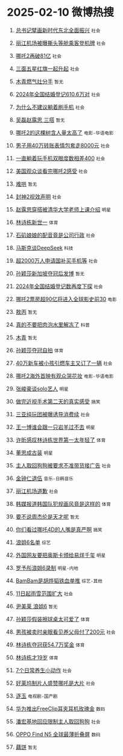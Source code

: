 # 2025-02-10 微博热搜 
1. [总书记擘画新时代东北全面振兴](https://m.weibo.cn/search?containerid=100103type%3D1%26t%3D10%26q%3D%23%E6%80%BB%E4%B9%A6%E8%AE%B0%E6%93%98%E7%94%BB%E6%96%B0%E6%97%B6%E4%BB%A3%E4%B8%9C%E5%8C%97%E5%85%A8%E9%9D%A2%E6%8C%AF%E5%85%B4%23&stream_entry_id=51&isnewpage=1&extparam=seat%3D1%26stream_entry_id%3D51%26c_type%3D51%26q%3D%2523%25E6%2580%25BB%25E4%25B9%25A6%25E8%25AE%25B0%25E6%2593%2598%25E7%2594%25BB%25E6%2596%25B0%25E6%2597%25B6%25E4%25BB%25A3%25E4%25B8%259C%25E5%258C%2597%25E5%2585%25A8%25E9%259D%25A2%25E6%258C%25AF%25E5%2585%25B4%2523%26dgr%3D0%26cate%3D10103%26pos%3D0%26filter_type%3Drealtimehot%26display_time%3D1739117763%26pre_seqid%3D17391177637710113602051) `社会` 

2. [丽江机场被曝撕头等舱乘客登机牌](https://m.weibo.cn/search?containerid=100103type%3D1%26t%3D10%26q%3D%23%E4%B8%BD%E6%B1%9F%E6%9C%BA%E5%9C%BA%E8%A2%AB%E6%9B%9D%E6%92%95%E5%A4%B4%E7%AD%89%E8%88%B1%E4%B9%98%E5%AE%A2%E7%99%BB%E6%9C%BA%E7%89%8C%23&stream_entry_id=31&isnewpage=1&extparam=seat%3D1%26c_type%3D31%26cate%3D5001%26lcate%3D5001%26stream_entry_id%3D31%26band_rank%3D1%26q%3D%2523%25E4%25B8%25BD%25E6%25B1%259F%25E6%259C%25BA%25E5%259C%25BA%25E8%25A2%25AB%25E6%259B%259D%25E6%2592%2595%25E5%25A4%25B4%25E7%25AD%2589%25E8%2588%25B1%25E4%25B9%2598%25E5%25AE%25A2%25E7%2599%25BB%25E6%259C%25BA%25E7%2589%258C%2523%26dgr%3D0%26flag%3D1%26pos%3D0%26realpos%3D1%26filter_type%3Drealtimehot%26display_time%3D1739117763%26pre_seqid%3D17391177637710113602051) `社会` 

3. [哪吒2再破81亿](https://m.weibo.cn/search?containerid=100103type%3D1%26t%3D10%26q%3D%23%E5%93%AA%E5%90%922%E5%86%8D%E7%A0%B481%E4%BA%BF%23&stream_entry_id=31&isnewpage=1&extparam=seat%3D1%26c_type%3D31%26cate%3D5001%26lcate%3D5001%26stream_entry_id%3D31%26band_rank%3D2%26q%3D%2523%25E5%2593%25AA%25E5%2590%25922%25E5%2586%258D%25E7%25A0%25B481%25E4%25BA%25BF%2523%26dgr%3D0%26flag%3D2%26pos%3D1%26realpos%3D2%26filter_type%3Drealtimehot%26display_time%3D1739117763%26pre_seqid%3D17391177637710113602051) `社会` 

4. [三面五星红旗一起升起](https://m.weibo.cn/search?containerid=100103type%3D1%26t%3D10%26q%3D%23%E4%B8%89%E9%9D%A2%E4%BA%94%E6%98%9F%E7%BA%A2%E6%97%97%E4%B8%80%E8%B5%B7%E5%8D%87%E8%B5%B7%23&stream_entry_id=31&isnewpage=1&extparam=seat%3D1%26c_type%3D31%26cate%3D5001%26lcate%3D5001%26stream_entry_id%3D31%26band_rank%3D3%26q%3D%2523%25E4%25B8%2589%25E9%259D%25A2%25E4%25BA%2594%25E6%2598%259F%25E7%25BA%25A2%25E6%2597%2597%25E4%25B8%2580%25E8%25B5%25B7%25E5%258D%2587%25E8%25B5%25B7%2523%26dgr%3D0%26flag%3D0%26pos%3D2%26realpos%3D3%26filter_type%3Drealtimehot%26display_time%3D1739117763%26pre_seqid%3D17391177637710113602051) `社会` 

5. [木青燃气灶分手](https://m.weibo.cn/search?containerid=100103type%3D1%26t%3D10%26q%3D%E6%9C%A8%E9%9D%92%E7%87%83%E6%B0%94%E7%81%B6%E5%88%86%E6%89%8B&stream_entry_id=31&isnewpage=1&extparam=seat%3D1%26c_type%3D31%26cate%3D5001%26lcate%3D5001%26stream_entry_id%3D31%26band_rank%3D4%26q%3D%25E6%259C%25A8%25E9%259D%2592%25E7%2587%2583%25E6%25B0%2594%25E7%2581%25B6%25E5%2588%2586%25E6%2589%258B%26dgr%3D0%26flag%3D1%26pos%3D3%26realpos%3D4%26filter_type%3Drealtimehot%26display_time%3D1739117763%26pre_seqid%3D17391177637710113602051) `暂无` 

6. [2024年全国结婚登记610.6万对](https://m.weibo.cn/search?containerid=100103type%3D1%26t%3D10%26q%3D%232024%E5%B9%B4%E5%85%A8%E5%9B%BD%E7%BB%93%E5%A9%9A%E7%99%BB%E8%AE%B0610.6%E4%B8%87%E5%AF%B9%23&stream_entry_id=31&isnewpage=1&extparam=seat%3D1%26c_type%3D31%26cate%3D5001%26lcate%3D5001%26stream_entry_id%3D31%26band_rank%3D5%26q%3D%25232024%25E5%25B9%25B4%25E5%2585%25A8%25E5%259B%25BD%25E7%25BB%2593%25E5%25A9%259A%25E7%2599%25BB%25E8%25AE%25B0610.6%25E4%25B8%2587%25E5%25AF%25B9%2523%26dgr%3D0%26flag%3D0%26pos%3D4%26realpos%3D5%26filter_type%3Drealtimehot%26display_time%3D1739117763%26pre_seqid%3D17391177637710113602051) `社会` 

7. [为什么不建议躺着刷手机](https://m.weibo.cn/search?containerid=100103type%3D1%26t%3D10%26q%3D%23%E4%B8%BA%E4%BB%80%E4%B9%88%E4%B8%8D%E5%BB%BA%E8%AE%AE%E8%BA%BA%E7%9D%80%E5%88%B7%E6%89%8B%E6%9C%BA%23&stream_entry_id=31&isnewpage=1&extparam=seat%3D1%26c_type%3D31%26cate%3D5001%26lcate%3D5001%26stream_entry_id%3D31%26band_rank%3D6%26q%3D%2523%25E4%25B8%25BA%25E4%25BB%2580%25E4%25B9%2588%25E4%25B8%258D%25E5%25BB%25BA%25E8%25AE%25AE%25E8%25BA%25BA%25E7%259D%2580%25E5%2588%25B7%25E6%2589%258B%25E6%259C%25BA%2523%26dgr%3D0%26flag%3D0%26pos%3D5%26realpos%3D6%26filter_type%3Drealtimehot%26display_time%3D1739117763%26pre_seqid%3D17391177637710113602051) `社会` 

8. [吴磊赵露思 三搭](https://m.weibo.cn/search?containerid=100103type%3D1%26t%3D10%26q%3D%E5%90%B4%E7%A3%8A%E8%B5%B5%E9%9C%B2%E6%80%9D+%E4%B8%89%E6%90%AD&stream_entry_id=31&isnewpage=1&extparam=seat%3D1%26c_type%3D31%26cate%3D5001%26lcate%3D5001%26stream_entry_id%3D31%26band_rank%3D7%26q%3D%25E5%2590%25B4%25E7%25A3%258A%25E8%25B5%25B5%25E9%259C%25B2%25E6%2580%259D%2520%25E4%25B8%2589%25E6%2590%25AD%26dgr%3D0%26flag%3D2%26pos%3D6%26realpos%3D7%26filter_type%3Drealtimehot%26display_time%3D1739117763%26pre_seqid%3D17391177637710113602051) `暂无` 

9. [哪吒2的这棵树含人量太高了](https://m.weibo.cn/search?containerid=100103type%3D1%26t%3D10%26q%3D%23%E5%93%AA%E5%90%922%E7%9A%84%E8%BF%99%E6%A3%B5%E6%A0%91%E5%90%AB%E4%BA%BA%E9%87%8F%E5%A4%AA%E9%AB%98%E4%BA%86%23&stream_entry_id=31&isnewpage=1&extparam=seat%3D1%26c_type%3D31%26cate%3D5001%26lcate%3D5001%26stream_entry_id%3D31%26band_rank%3D8%26q%3D%2523%25E5%2593%25AA%25E5%2590%25922%25E7%259A%2584%25E8%25BF%2599%25E6%25A3%25B5%25E6%25A0%2591%25E5%2590%25AB%25E4%25BA%25BA%25E9%2587%258F%25E5%25A4%25AA%25E9%25AB%2598%25E4%25BA%2586%2523%26dgr%3D0%26flag%3D1%26pos%3D7%26realpos%3D8%26filter_type%3Drealtimehot%26display_time%3D1739117763%26pre_seqid%3D17391177637710113602051) `电影-华语电影` 

10. [男子用40万转账表情包套走8000元](https://m.weibo.cn/search?containerid=100103type%3D1%26t%3D10%26q%3D%23%E7%94%B7%E5%AD%90%E7%94%A840%E4%B8%87%E8%BD%AC%E8%B4%A6%E8%A1%A8%E6%83%85%E5%8C%85%E5%A5%97%E8%B5%B08000%E5%85%83%23&stream_entry_id=31&isnewpage=1&extparam=seat%3D1%26c_type%3D31%26cate%3D5001%26lcate%3D5001%26stream_entry_id%3D31%26band_rank%3D9%26q%3D%2523%25E7%2594%25B7%25E5%25AD%2590%25E7%2594%25A840%25E4%25B8%2587%25E8%25BD%25AC%25E8%25B4%25A6%25E8%25A1%25A8%25E6%2583%2585%25E5%258C%2585%25E5%25A5%2597%25E8%25B5%25B08000%25E5%2585%2583%2523%26dgr%3D0%26flag%3D0%26pos%3D8%26realpos%3D9%26filter_type%3Drealtimehot%26display_time%3D1739117763%26pre_seqid%3D17391177637710113602051) `社会` 

11. [一直躺着玩手机双眼度数相差400](https://m.weibo.cn/search?containerid=100103type%3D1%26t%3D10%26q%3D%23%E4%B8%80%E7%9B%B4%E8%BA%BA%E7%9D%80%E7%8E%A9%E6%89%8B%E6%9C%BA%E5%8F%8C%E7%9C%BC%E5%BA%A6%E6%95%B0%E7%9B%B8%E5%B7%AE400%23&stream_entry_id=31&isnewpage=1&extparam=seat%3D1%26c_type%3D31%26cate%3D5001%26lcate%3D5001%26stream_entry_id%3D31%26band_rank%3D10%26q%3D%2523%25E4%25B8%2580%25E7%259B%25B4%25E8%25BA%25BA%25E7%259D%2580%25E7%258E%25A9%25E6%2589%258B%25E6%259C%25BA%25E5%258F%258C%25E7%259C%25BC%25E5%25BA%25A6%25E6%2595%25B0%25E7%259B%25B8%25E5%25B7%25AE400%2523%26dgr%3D0%26flag%3D0%26pos%3D9%26realpos%3D10%26filter_type%3Drealtimehot%26display_time%3D1739117763%26pre_seqid%3D17391177637710113602051) `社会` 

12. [美国观众谈看完哪吒2感受](https://m.weibo.cn/search?containerid=100103type%3D1%26t%3D10%26q%3D%23%E7%BE%8E%E5%9B%BD%E8%A7%82%E4%BC%97%E8%B0%88%E7%9C%8B%E5%AE%8C%E5%93%AA%E5%90%922%E6%84%9F%E5%8F%97%23&stream_entry_id=31&isnewpage=1&extparam=seat%3D1%26c_type%3D31%26cate%3D5001%26lcate%3D5001%26stream_entry_id%3D31%26band_rank%3D11%26q%3D%2523%25E7%25BE%258E%25E5%259B%25BD%25E8%25A7%2582%25E4%25BC%2597%25E8%25B0%2588%25E7%259C%258B%25E5%25AE%258C%25E5%2593%25AA%25E5%2590%25922%25E6%2584%259F%25E5%258F%2597%2523%26dgr%3D0%26flag%3D1%26pos%3D10%26realpos%3D11%26filter_type%3Drealtimehot%26display_time%3D1739117763%26pre_seqid%3D17391177637710113602051) `社会` 

13. [难哄](https://m.weibo.cn/search?containerid=100103type%3D1%26t%3D10%26q%3D%E9%9A%BE%E5%93%84&stream_entry_id=31&isnewpage=1&extparam=seat%3D1%26c_type%3D31%26cate%3D5001%26lcate%3D5001%26stream_entry_id%3D31%26band_rank%3D12%26q%3D%25E9%259A%25BE%25E5%2593%2584%26dgr%3D0%26flag%3D1%26pos%3D11%26realpos%3D12%26filter_type%3Drealtimehot%26display_time%3D1739117763%26pre_seqid%3D17391177637710113602051) `暂无` 

14. [封神2视效声明](https://m.weibo.cn/search?containerid=100103type%3D1%26t%3D10%26q%3D%23%E5%B0%81%E7%A5%9E2%E8%A7%86%E6%95%88%E5%A3%B0%E6%98%8E%23&stream_entry_id=31&isnewpage=1&extparam=seat%3D1%26c_type%3D31%26cate%3D5001%26lcate%3D5001%26stream_entry_id%3D31%26band_rank%3D13%26q%3D%2523%25E5%25B0%2581%25E7%25A5%259E2%25E8%25A7%2586%25E6%2595%2588%25E5%25A3%25B0%25E6%2598%258E%2523%26dgr%3D0%26flag%3D0%26pos%3D12%26realpos%3D13%26filter_type%3Drealtimehot%26display_time%3D1739117763%26pre_seqid%3D17391177637710113602051) `社会` 

15. [赵露思穿搭被清华大学老师上课介绍](https://m.weibo.cn/search?containerid=100103type%3D1%26t%3D10%26q%3D%23%E8%B5%B5%E9%9C%B2%E6%80%9D%E7%A9%BF%E6%90%AD%E8%A2%AB%E6%B8%85%E5%8D%8E%E5%A4%A7%E5%AD%A6%E8%80%81%E5%B8%88%E4%B8%8A%E8%AF%BE%E4%BB%8B%E7%BB%8D%23&stream_entry_id=31&isnewpage=1&extparam=seat%3D1%26c_type%3D31%26cate%3D5001%26lcate%3D5001%26stream_entry_id%3D31%26band_rank%3D14%26q%3D%2523%25E8%25B5%25B5%25E9%259C%25B2%25E6%2580%259D%25E7%25A9%25BF%25E6%2590%25AD%25E8%25A2%25AB%25E6%25B8%2585%25E5%258D%258E%25E5%25A4%25A7%25E5%25AD%25A6%25E8%2580%2581%25E5%25B8%2588%25E4%25B8%258A%25E8%25AF%25BE%25E4%25BB%258B%25E7%25BB%258D%2523%26dgr%3D0%26flag%3D0%26pos%3D13%26realpos%3D14%26filter_type%3Drealtimehot%26display_time%3D1739117763%26pre_seqid%3D17391177637710113602051) `明星` 

16. [林诗栋新世一](https://m.weibo.cn/search?containerid=100103type%3D1%26t%3D10%26q%3D%23%E6%9E%97%E8%AF%97%E6%A0%8B%E6%96%B0%E4%B8%96%E4%B8%80%23&stream_entry_id=31&isnewpage=1&extparam=seat%3D1%26c_type%3D31%26cate%3D5001%26lcate%3D5001%26stream_entry_id%3D31%26band_rank%3D15%26q%3D%2523%25E6%259E%2597%25E8%25AF%2597%25E6%25A0%258B%25E6%2596%25B0%25E4%25B8%2596%25E4%25B8%2580%2523%26dgr%3D0%26flag%3D0%26pos%3D14%26realpos%3D15%26filter_type%3Drealtimehot%26display_time%3D1739117763%26pre_seqid%3D17391177637710113602051) `体育` 

17. [石矶娘娘的配音竟是公司行政](https://m.weibo.cn/search?containerid=100103type%3D1%26t%3D10%26q%3D%23%E7%9F%B3%E7%9F%B6%E5%A8%98%E5%A8%98%E7%9A%84%E9%85%8D%E9%9F%B3%E7%AB%9F%E6%98%AF%E5%85%AC%E5%8F%B8%E8%A1%8C%E6%94%BF%23&stream_entry_id=31&isnewpage=1&extparam=seat%3D1%26c_type%3D31%26cate%3D5001%26lcate%3D5001%26stream_entry_id%3D31%26band_rank%3D16%26q%3D%2523%25E7%259F%25B3%25E7%259F%25B6%25E5%25A8%2598%25E5%25A8%2598%25E7%259A%2584%25E9%2585%258D%25E9%259F%25B3%25E7%25AB%259F%25E6%2598%25AF%25E5%2585%25AC%25E5%258F%25B8%25E8%25A1%258C%25E6%2594%25BF%2523%26dgr%3D0%26flag%3D0%26pos%3D15%26realpos%3D16%26filter_type%3Drealtimehot%26display_time%3D1739117763%26pre_seqid%3D17391177637710113602051) `社会` 

18. [马斯克谈DeepSeek](https://m.weibo.cn/search?containerid=100103type%3D1%26t%3D10%26q%3D%E9%A9%AC%E6%96%AF%E5%85%8B%E8%B0%88DeepSeek&stream_entry_id=31&isnewpage=1&extparam=seat%3D1%26c_type%3D31%26cate%3D5001%26lcate%3D5001%26stream_entry_id%3D31%26band_rank%3D17%26q%3D%25E9%25A9%25AC%25E6%2596%25AF%25E5%2585%258B%25E8%25B0%2588DeepSeek%26dgr%3D0%26flag%3D0%26pos%3D16%26realpos%3D17%26filter_type%3Drealtimehot%26display_time%3D1739117763%26pre_seqid%3D17391177637710113602051) `科技` 

19. [超2000万人申请国补买手机等](https://m.weibo.cn/search?containerid=100103type%3D1%26t%3D10%26q%3D%23%E8%B6%852000%E4%B8%87%E4%BA%BA%E7%94%B3%E8%AF%B7%E5%9B%BD%E8%A1%A5%E4%B9%B0%E6%89%8B%E6%9C%BA%E7%AD%89%23&stream_entry_id=31&isnewpage=1&extparam=seat%3D1%26c_type%3D31%26cate%3D5001%26lcate%3D5001%26stream_entry_id%3D31%26band_rank%3D18%26q%3D%2523%25E8%25B6%25852000%25E4%25B8%2587%25E4%25BA%25BA%25E7%2594%25B3%25E8%25AF%25B7%25E5%259B%25BD%25E8%25A1%25A5%25E4%25B9%25B0%25E6%2589%258B%25E6%259C%25BA%25E7%25AD%2589%2523%26dgr%3D0%26flag%3D1%26pos%3D17%26realpos%3D18%26filter_type%3Drealtimehot%26display_time%3D1739117763%26pre_seqid%3D17391177637710113602051) `社会` 

20. [孙颖莎新加坡夺冠后发博](https://m.weibo.cn/search?containerid=100103type%3D1%26t%3D10%26q%3D%E5%AD%99%E9%A2%96%E8%8E%8E%E6%96%B0%E5%8A%A0%E5%9D%A1%E5%A4%BA%E5%86%A0%E5%90%8E%E5%8F%91%E5%8D%9A&stream_entry_id=31&isnewpage=1&extparam=seat%3D1%26c_type%3D31%26cate%3D5001%26lcate%3D5001%26stream_entry_id%3D31%26band_rank%3D19%26q%3D%25E5%25AD%2599%25E9%25A2%2596%25E8%258E%258E%25E6%2596%25B0%25E5%258A%25A0%25E5%259D%25A1%25E5%25A4%25BA%25E5%2586%25A0%25E5%2590%258E%25E5%258F%2591%25E5%258D%259A%26dgr%3D0%26flag%3D0%26pos%3D18%26realpos%3D19%26filter_type%3Drealtimehot%26display_time%3D1739117763%26pre_seqid%3D17391177637710113602051) `暂无` 

21. [2024年全国结婚登记数再度下探](https://m.weibo.cn/search?containerid=100103type%3D1%26t%3D10%26q%3D%232024%E5%B9%B4%E5%85%A8%E5%9B%BD%E7%BB%93%E5%A9%9A%E7%99%BB%E8%AE%B0%E6%95%B0%E5%86%8D%E5%BA%A6%E4%B8%8B%E6%8E%A2%23&stream_entry_id=31&isnewpage=1&extparam=seat%3D1%26c_type%3D31%26cate%3D5001%26lcate%3D5001%26stream_entry_id%3D31%26band_rank%3D20%26q%3D%25232024%25E5%25B9%25B4%25E5%2585%25A8%25E5%259B%25BD%25E7%25BB%2593%25E5%25A9%259A%25E7%2599%25BB%25E8%25AE%25B0%25E6%2595%25B0%25E5%2586%258D%25E5%25BA%25A6%25E4%25B8%258B%25E6%258E%25A2%2523%26dgr%3D0%26flag%3D0%26pos%3D19%26realpos%3D20%26filter_type%3Drealtimehot%26display_time%3D1739117763%26pre_seqid%3D17391177637710113602051) `社会` 

22. [哪吒2票房超90亿将进入全球影史前30](https://m.weibo.cn/search?containerid=100103type%3D1%26t%3D10%26q%3D%23%E5%93%AA%E5%90%922%E7%A5%A8%E6%88%BF%E8%B6%8590%E4%BA%BF%E5%B0%86%E8%BF%9B%E5%85%A5%E5%85%A8%E7%90%83%E5%BD%B1%E5%8F%B2%E5%89%8D30%23&stream_entry_id=31&isnewpage=1&extparam=seat%3D1%26c_type%3D31%26cate%3D5001%26lcate%3D5001%26stream_entry_id%3D31%26band_rank%3D21%26q%3D%2523%25E5%2593%25AA%25E5%2590%25922%25E7%25A5%25A8%25E6%2588%25BF%25E8%25B6%258590%25E4%25BA%25BF%25E5%25B0%2586%25E8%25BF%259B%25E5%2585%25A5%25E5%2585%25A8%25E7%2590%2583%25E5%25BD%25B1%25E5%258F%25B2%25E5%2589%258D30%2523%26dgr%3D0%26flag%3D0%26pos%3D20%26realpos%3D21%26filter_type%3Drealtimehot%26display_time%3D1739117763%26pre_seqid%3D17391177637710113602051) `电影` 

23. [敖丙](https://m.weibo.cn/search?containerid=100103type%3D1%26t%3D10%26q%3D%E6%95%96%E4%B8%99&stream_entry_id=31&isnewpage=1&extparam=seat%3D1%26c_type%3D31%26cate%3D5001%26lcate%3D5001%26stream_entry_id%3D31%26band_rank%3D22%26q%3D%25E6%2595%2596%25E4%25B8%2599%26dgr%3D0%26flag%3D0%26pos%3D21%26realpos%3D22%26filter_type%3Drealtimehot%26display_time%3D1739117763%26pre_seqid%3D17391177637710113602051) `暂无` 

24. [真的不要把肉泡水里解冻了](https://m.weibo.cn/search?containerid=100103type%3D1%26t%3D10%26q%3D%23%E7%9C%9F%E7%9A%84%E4%B8%8D%E8%A6%81%E6%8A%8A%E8%82%89%E6%B3%A1%E6%B0%B4%E9%87%8C%E8%A7%A3%E5%86%BB%E4%BA%86%23&stream_entry_id=31&isnewpage=1&extparam=seat%3D1%26c_type%3D31%26cate%3D5001%26lcate%3D5001%26stream_entry_id%3D31%26band_rank%3D23%26q%3D%2523%25E7%259C%259F%25E7%259A%2584%25E4%25B8%258D%25E8%25A6%2581%25E6%258A%258A%25E8%2582%2589%25E6%25B3%25A1%25E6%25B0%25B4%25E9%2587%258C%25E8%25A7%25A3%25E5%2586%25BB%25E4%25BA%2586%2523%26dgr%3D0%26flag%3D0%26pos%3D22%26realpos%3D23%26filter_type%3Drealtimehot%26display_time%3D1739117763%26pre_seqid%3D17391177637710113602051) `科普` 

25. [木青](https://m.weibo.cn/search?containerid=100103type%3D1%26t%3D10%26q%3D%E6%9C%A8%E9%9D%92&stream_entry_id=31&isnewpage=1&extparam=seat%3D1%26c_type%3D31%26cate%3D5001%26lcate%3D5001%26stream_entry_id%3D31%26band_rank%3D24%26q%3D%25E6%259C%25A8%25E9%259D%2592%26dgr%3D0%26flag%3D1%26pos%3D23%26realpos%3D24%26filter_type%3Drealtimehot%26display_time%3D1739117763%26pre_seqid%3D17391177637710113602051) `暂无` 

26. [孙颖莎夺冠自拍](https://m.weibo.cn/search?containerid=100103type%3D1%26t%3D10%26q%3D%E5%AD%99%E9%A2%96%E8%8E%8E%E5%A4%BA%E5%86%A0%E8%87%AA%E6%8B%8D&stream_entry_id=31&isnewpage=1&extparam=seat%3D1%26c_type%3D31%26cate%3D5001%26lcate%3D5001%26stream_entry_id%3D31%26band_rank%3D25%26q%3D%25E5%25AD%2599%25E9%25A2%2596%25E8%258E%258E%25E5%25A4%25BA%25E5%2586%25A0%25E8%2587%25AA%25E6%258B%258D%26dgr%3D0%26flag%3D0%26pos%3D24%26realpos%3D25%26filter_type%3Drealtimehot%26display_time%3D1739117763%26pre_seqid%3D17391177637710113602051) `体育` 

27. [40万新车被小孩引燃车主又订了一辆](https://m.weibo.cn/search?containerid=100103type%3D1%26t%3D10%26q%3D%2340%E4%B8%87%E6%96%B0%E8%BD%A6%E8%A2%AB%E5%B0%8F%E5%AD%A9%E5%BC%95%E7%87%83%E8%BD%A6%E4%B8%BB%E5%8F%88%E8%AE%A2%E4%BA%86%E4%B8%80%E8%BE%86%23&stream_entry_id=31&isnewpage=1&extparam=seat%3D1%26c_type%3D31%26cate%3D5001%26lcate%3D5001%26stream_entry_id%3D31%26band_rank%3D26%26q%3D%252340%25E4%25B8%2587%25E6%2596%25B0%25E8%25BD%25A6%25E8%25A2%25AB%25E5%25B0%258F%25E5%25AD%25A9%25E5%25BC%2595%25E7%2587%2583%25E8%25BD%25A6%25E4%25B8%25BB%25E5%258F%2588%25E8%25AE%25A2%25E4%25BA%2586%25E4%25B8%2580%25E8%25BE%2586%2523%26dgr%3D0%26flag%3D0%26pos%3D25%26realpos%3D26%26filter_type%3Drealtimehot%26display_time%3D1739117763%26pre_seqid%3D17391177637710113602051) `社会` 

28. [哪吒2海外首映有观众哭花妆](https://m.weibo.cn/search?containerid=100103type%3D1%26t%3D10%26q%3D%23%E5%93%AA%E5%90%922%E6%B5%B7%E5%A4%96%E9%A6%96%E6%98%A0%E6%9C%89%E8%A7%82%E4%BC%97%E5%93%AD%E8%8A%B1%E5%A6%86%23&stream_entry_id=31&isnewpage=1&extparam=seat%3D1%26c_type%3D31%26cate%3D5001%26lcate%3D5001%26stream_entry_id%3D31%26band_rank%3D27%26q%3D%2523%25E5%2593%25AA%25E5%2590%25922%25E6%25B5%25B7%25E5%25A4%2596%25E9%25A6%2596%25E6%2598%25A0%25E6%259C%2589%25E8%25A7%2582%25E4%25BC%2597%25E5%2593%25AD%25E8%258A%25B1%25E5%25A6%2586%2523%26dgr%3D0%26flag%3D0%26pos%3D26%26realpos%3D27%26filter_type%3Drealtimehot%26display_time%3D1739117763%26pre_seqid%3D17391177637710113602051) `电影-华语电影` 

29. [张峻豪谈solo艺人](https://m.weibo.cn/search?containerid=100103type%3D1%26t%3D10%26q%3D%23%E5%BC%A0%E5%B3%BB%E8%B1%AA%E8%B0%88solo%E8%89%BA%E4%BA%BA%23&stream_entry_id=31&isnewpage=1&extparam=seat%3D1%26c_type%3D31%26cate%3D5001%26lcate%3D5001%26stream_entry_id%3D31%26band_rank%3D28%26q%3D%2523%25E5%25BC%25A0%25E5%25B3%25BB%25E8%25B1%25AA%25E8%25B0%2588solo%25E8%2589%25BA%25E4%25BA%25BA%2523%26dgr%3D0%26flag%3D1%26pos%3D27%26realpos%3D28%26filter_type%3Drealtimehot%26display_time%3D1739117763%26pre_seqid%3D17391177637710113602051) `明星` 

30. [做完近视手术第二天的真实感受](https://m.weibo.cn/search?containerid=100103type%3D1%26t%3D10%26q%3D%23%E5%81%9A%E5%AE%8C%E8%BF%91%E8%A7%86%E6%89%8B%E6%9C%AF%E7%AC%AC%E4%BA%8C%E5%A4%A9%E7%9A%84%E7%9C%9F%E5%AE%9E%E6%84%9F%E5%8F%97%23&stream_entry_id=31&isnewpage=1&extparam=seat%3D1%26c_type%3D31%26cate%3D5001%26lcate%3D5001%26stream_entry_id%3D31%26band_rank%3D29%26q%3D%2523%25E5%2581%259A%25E5%25AE%258C%25E8%25BF%2591%25E8%25A7%2586%25E6%2589%258B%25E6%259C%25AF%25E7%25AC%25AC%25E4%25BA%258C%25E5%25A4%25A9%25E7%259A%2584%25E7%259C%259F%25E5%25AE%259E%25E6%2584%259F%25E5%258F%2597%2523%26dgr%3D0%26flag%3D0%26pos%3D28%26realpos%3D29%26filter_type%3Drealtimehot%26display_time%3D1739117763%26pre_seqid%3D17391177637710113602051) `搞笑` 

31. [三亚纯玩团被曝诱导消费续](https://m.weibo.cn/search?containerid=100103type%3D1%26t%3D10%26q%3D%23%E4%B8%89%E4%BA%9A%E7%BA%AF%E7%8E%A9%E5%9B%A2%E8%A2%AB%E6%9B%9D%E8%AF%B1%E5%AF%BC%E6%B6%88%E8%B4%B9%E7%BB%AD%23&stream_entry_id=31&isnewpage=1&extparam=seat%3D1%26c_type%3D31%26cate%3D5001%26lcate%3D5001%26stream_entry_id%3D31%26band_rank%3D30%26q%3D%2523%25E4%25B8%2589%25E4%25BA%259A%25E7%25BA%25AF%25E7%258E%25A9%25E5%259B%25A2%25E8%25A2%25AB%25E6%259B%259D%25E8%25AF%25B1%25E5%25AF%25BC%25E6%25B6%2588%25E8%25B4%25B9%25E7%25BB%25AD%2523%26dgr%3D0%26flag%3D1%26pos%3D29%26realpos%3D30%26filter_type%3Drealtimehot%26display_time%3D1739117763%26pre_seqid%3D17391177637710113602051) `社会` 

32. [王一博谁会跟一只岩羊过不去](https://m.weibo.cn/search?containerid=100103type%3D1%26t%3D10%26q%3D%23%E7%8E%8B%E4%B8%80%E5%8D%9A%E8%B0%81%E4%BC%9A%E8%B7%9F%E4%B8%80%E5%8F%AA%E5%B2%A9%E7%BE%8A%E8%BF%87%E4%B8%8D%E5%8E%BB%23&stream_entry_id=31&isnewpage=1&extparam=seat%3D1%26c_type%3D31%26cate%3D5001%26lcate%3D5001%26stream_entry_id%3D31%26band_rank%3D31%26q%3D%2523%25E7%258E%258B%25E4%25B8%2580%25E5%258D%259A%25E8%25B0%2581%25E4%25BC%259A%25E8%25B7%259F%25E4%25B8%2580%25E5%258F%25AA%25E5%25B2%25A9%25E7%25BE%258A%25E8%25BF%2587%25E4%25B8%258D%25E5%258E%25BB%2523%26dgr%3D0%26flag%3D0%26pos%3D30%26realpos%3D31%26filter_type%3Drealtimehot%26display_time%3D1739117763%26pre_seqid%3D17391177637710113602051) `明星` 

33. [许昕感叹林诗栋世界第一太年轻了](https://m.weibo.cn/search?containerid=100103type%3D1%26t%3D10%26q%3D%23%E8%AE%B8%E6%98%95%E6%84%9F%E5%8F%B9%E6%9E%97%E8%AF%97%E6%A0%8B%E4%B8%96%E7%95%8C%E7%AC%AC%E4%B8%80%E5%A4%AA%E5%B9%B4%E8%BD%BB%E4%BA%86%23&stream_entry_id=31&isnewpage=1&extparam=seat%3D1%26c_type%3D31%26cate%3D5001%26lcate%3D5001%26stream_entry_id%3D31%26band_rank%3D32%26q%3D%2523%25E8%25AE%25B8%25E6%2598%2595%25E6%2584%259F%25E5%258F%25B9%25E6%259E%2597%25E8%25AF%2597%25E6%25A0%258B%25E4%25B8%2596%25E7%2595%258C%25E7%25AC%25AC%25E4%25B8%2580%25E5%25A4%25AA%25E5%25B9%25B4%25E8%25BD%25BB%25E4%25BA%2586%2523%26dgr%3D0%26flag%3D0%26pos%3D31%26realpos%3D32%26filter_type%3Drealtimehot%26display_time%3D1739117763%26pre_seqid%3D17391177637710113602051) `体育` 

34. [董思成古装](https://m.weibo.cn/search?containerid=100103type%3D1%26t%3D10%26q%3D%E8%91%A3%E6%80%9D%E6%88%90%E5%8F%A4%E8%A3%85&stream_entry_id=31&isnewpage=1&extparam=seat%3D1%26c_type%3D31%26cate%3D5001%26lcate%3D5001%26stream_entry_id%3D31%26band_rank%3D33%26q%3D%25E8%2591%25A3%25E6%2580%259D%25E6%2588%2590%25E5%258F%25A4%25E8%25A3%2585%26dgr%3D0%26flag%3D1%26pos%3D32%26realpos%3D33%26filter_type%3Drealtimehot%26display_time%3D1739117763%26pre_seqid%3D17391177637710113602051) `明星` 

35. [主人取回狗狗被要求不准带货接广告](https://m.weibo.cn/search?containerid=100103type%3D1%26t%3D10%26q%3D%23%E4%B8%BB%E4%BA%BA%E5%8F%96%E5%9B%9E%E7%8B%97%E7%8B%97%E8%A2%AB%E8%A6%81%E6%B1%82%E4%B8%8D%E5%87%86%E5%B8%A6%E8%B4%A7%E6%8E%A5%E5%B9%BF%E5%91%8A%23&stream_entry_id=31&isnewpage=1&extparam=seat%3D1%26c_type%3D31%26cate%3D5001%26lcate%3D5001%26stream_entry_id%3D31%26band_rank%3D34%26q%3D%2523%25E4%25B8%25BB%25E4%25BA%25BA%25E5%258F%2596%25E5%259B%259E%25E7%258B%2597%25E7%258B%2597%25E8%25A2%25AB%25E8%25A6%2581%25E6%25B1%2582%25E4%25B8%258D%25E5%2587%2586%25E5%25B8%25A6%25E8%25B4%25A7%25E6%258E%25A5%25E5%25B9%25BF%25E5%2591%258A%2523%26dgr%3D0%26flag%3D0%26pos%3D33%26realpos%3D34%26filter_type%3Drealtimehot%26display_time%3D1739117763%26pre_seqid%3D17391177637710113602051) `社会` 

36. [金钟仁退伍](https://m.weibo.cn/search?containerid=100103type%3D1%26t%3D10%26q%3D%23%E9%87%91%E9%92%9F%E4%BB%81%E9%80%80%E4%BC%8D%23&stream_entry_id=31&isnewpage=1&extparam=seat%3D1%26c_type%3D31%26cate%3D5001%26lcate%3D5001%26stream_entry_id%3D31%26band_rank%3D35%26q%3D%2523%25E9%2587%2591%25E9%2592%259F%25E4%25BB%2581%25E9%2580%2580%25E4%25BC%258D%2523%26dgr%3D0%26flag%3D1%26pos%3D34%26realpos%3D35%26filter_type%3Drealtimehot%26display_time%3D1739117763%26pre_seqid%3D17391177637710113602051) `音乐-日韩音乐` 

37. [丽江机场道歉](https://m.weibo.cn/search?containerid=100103type%3D1%26t%3D10%26q%3D%23%E4%B8%BD%E6%B1%9F%E6%9C%BA%E5%9C%BA%E9%81%93%E6%AD%89%23&stream_entry_id=31&isnewpage=1&extparam=seat%3D1%26c_type%3D31%26cate%3D5001%26lcate%3D5001%26stream_entry_id%3D31%26band_rank%3D36%26q%3D%2523%25E4%25B8%25BD%25E6%25B1%259F%25E6%259C%25BA%25E5%259C%25BA%25E9%2581%2593%25E6%25AD%2589%2523%26dgr%3D0%26flag%3D1%26pos%3D35%26realpos%3D36%26filter_type%3Drealtimehot%26display_time%3D1739117763%26pre_seqid%3D17391177637710113602051) `社会` 

38. [韩媒报道韩国队犯规画风竟是这样的](https://m.weibo.cn/search?containerid=100103type%3D1%26t%3D10%26q%3D%23%E9%9F%A9%E5%AA%92%E6%8A%A5%E9%81%93%E9%9F%A9%E5%9B%BD%E9%98%9F%E7%8A%AF%E8%A7%84%E7%94%BB%E9%A3%8E%E7%AB%9F%E6%98%AF%E8%BF%99%E6%A0%B7%E7%9A%84%23&stream_entry_id=31&isnewpage=1&extparam=seat%3D1%26c_type%3D31%26cate%3D5001%26lcate%3D5001%26stream_entry_id%3D31%26band_rank%3D37%26q%3D%2523%25E9%259F%25A9%25E5%25AA%2592%25E6%258A%25A5%25E9%2581%2593%25E9%259F%25A9%25E5%259B%25BD%25E9%2598%259F%25E7%258A%25AF%25E8%25A7%2584%25E7%2594%25BB%25E9%25A3%258E%25E7%25AB%259F%25E6%2598%25AF%25E8%25BF%2599%25E6%25A0%25B7%25E7%259A%2584%2523%26dgr%3D0%26flag%3D0%26pos%3D36%26realpos%3D37%26filter_type%3Drealtimehot%26display_time%3D1739117763%26pre_seqid%3D17391177637710113602051) `体育` 

39. [要不说周杰伦是天才呢](https://m.weibo.cn/search?containerid=100103type%3D1%26t%3D10%26q%3D%E8%A6%81%E4%B8%8D%E8%AF%B4%E5%91%A8%E6%9D%B0%E4%BC%A6%E6%98%AF%E5%A4%A9%E6%89%8D%E5%91%A2&stream_entry_id=31&isnewpage=1&extparam=seat%3D1%26c_type%3D31%26cate%3D5001%26lcate%3D5001%26stream_entry_id%3D31%26band_rank%3D38%26q%3D%25E8%25A6%2581%25E4%25B8%258D%25E8%25AF%25B4%25E5%2591%25A8%25E6%259D%25B0%25E4%25BC%25A6%25E6%2598%25AF%25E5%25A4%25A9%25E6%2589%258D%25E5%2591%25A2%26dgr%3D0%26flag%3D0%26pos%3D37%26realpos%3D38%26filter_type%3Drealtimehot%26display_time%3D1739117763%26pre_seqid%3D17391177637710113602051) `暂无` 

40. [你们看过哪吒4D的人嘴是真严啊](https://m.weibo.cn/search?containerid=100103type%3D1%26t%3D10%26q%3D%23%E4%BD%A0%E4%BB%AC%E7%9C%8B%E8%BF%87%E5%93%AA%E5%90%924D%E7%9A%84%E4%BA%BA%E5%98%B4%E6%98%AF%E7%9C%9F%E4%B8%A5%E5%95%8A%23&stream_entry_id=31&isnewpage=1&extparam=seat%3D1%26c_type%3D31%26cate%3D5001%26lcate%3D5001%26stream_entry_id%3D31%26band_rank%3D39%26q%3D%2523%25E4%25BD%25A0%25E4%25BB%25AC%25E7%259C%258B%25E8%25BF%2587%25E5%2593%25AA%25E5%2590%25924D%25E7%259A%2584%25E4%25BA%25BA%25E5%2598%25B4%25E6%2598%25AF%25E7%259C%259F%25E4%25B8%25A5%25E5%2595%258A%2523%26dgr%3D0%26flag%3D0%26pos%3D38%26realpos%3D39%26filter_type%3Drealtimehot%26display_time%3D1739117763%26pre_seqid%3D17391177637710113602051) `搞笑` 

41. [浪姐6名单](https://m.weibo.cn/search?containerid=100103type%3D1%26t%3D10%26q%3D%E6%B5%AA%E5%A7%906%E5%90%8D%E5%8D%95&stream_entry_id=31&isnewpage=1&extparam=seat%3D1%26c_type%3D31%26cate%3D5001%26lcate%3D5001%26stream_entry_id%3D31%26band_rank%3D40%26q%3D%25E6%25B5%25AA%25E5%25A7%25906%25E5%2590%258D%25E5%258D%2595%26dgr%3D0%26flag%3D0%26pos%3D39%26realpos%3D40%26filter_type%3Drealtimehot%26display_time%3D1739117763%26pre_seqid%3D17391177637710113602051) `综艺` 

42. [外国网友要把奥斯卡颁给易烊千玺](https://m.weibo.cn/search?containerid=100103type%3D1%26t%3D10%26q%3D%23%E5%A4%96%E5%9B%BD%E7%BD%91%E5%8F%8B%E8%A6%81%E6%8A%8A%E5%A5%A5%E6%96%AF%E5%8D%A1%E9%A2%81%E7%BB%99%E6%98%93%E7%83%8A%E5%8D%83%E7%8E%BA%23&stream_entry_id=31&isnewpage=1&extparam=seat%3D1%26c_type%3D31%26cate%3D5001%26lcate%3D5001%26stream_entry_id%3D31%26band_rank%3D41%26q%3D%2523%25E5%25A4%2596%25E5%259B%25BD%25E7%25BD%2591%25E5%258F%258B%25E8%25A6%2581%25E6%258A%258A%25E5%25A5%25A5%25E6%2596%25AF%25E5%258D%25A1%25E9%25A2%2581%25E7%25BB%2599%25E6%2598%2593%25E7%2583%258A%25E5%258D%2583%25E7%258E%25BA%2523%26dgr%3D0%26flag%3D1%26pos%3D40%26realpos%3D41%26filter_type%3Drealtimehot%26display_time%3D1739117763%26pre_seqid%3D17391177637710113602051) `明星` 

43. [罗予彤浪姐6录制](https://m.weibo.cn/search?containerid=100103type%3D1%26t%3D10%26q%3D%E7%BD%97%E4%BA%88%E5%BD%A4%E6%B5%AA%E5%A7%906%E5%BD%95%E5%88%B6&stream_entry_id=31&isnewpage=1&extparam=seat%3D1%26c_type%3D31%26cate%3D5001%26lcate%3D5001%26stream_entry_id%3D31%26band_rank%3D42%26q%3D%25E7%25BD%2597%25E4%25BA%2588%25E5%25BD%25A4%25E6%25B5%25AA%25E5%25A7%25906%25E5%25BD%2595%25E5%2588%25B6%26dgr%3D0%26flag%3D0%26pos%3D41%26realpos%3D42%26filter_type%3Drealtimehot%26display_time%3D1739117763%26pre_seqid%3D17391177637710113602051) `明星-内地` 

44. [BamBam是胡烨韬铁血单推](https://m.weibo.cn/search?containerid=100103type%3D1%26t%3D10%26q%3D%23BamBam%E6%98%AF%E8%83%A1%E7%83%A8%E9%9F%AC%E9%93%81%E8%A1%80%E5%8D%95%E6%8E%A8%23&stream_entry_id=31&isnewpage=1&extparam=seat%3D1%26c_type%3D31%26cate%3D5001%26lcate%3D5001%26stream_entry_id%3D31%26band_rank%3D43%26q%3D%2523BamBam%25E6%2598%25AF%25E8%2583%25A1%25E7%2583%25A8%25E9%259F%25AC%25E9%2593%2581%25E8%25A1%2580%25E5%258D%2595%25E6%258E%25A8%2523%26dgr%3D0%26flag%3D1%26pos%3D42%26realpos%3D43%26filter_type%3Drealtimehot%26display_time%3D1739117763%26pre_seqid%3D17391177637710113602051) `综艺-其他` 

45. [11日起雨雪范围扩大](https://m.weibo.cn/search?containerid=100103type%3D1%26t%3D10%26q%3D%2311%E6%97%A5%E8%B5%B7%E9%9B%A8%E9%9B%AA%E8%8C%83%E5%9B%B4%E6%89%A9%E5%A4%A7%23&stream_entry_id=31&isnewpage=1&extparam=seat%3D1%26c_type%3D31%26cate%3D5001%26lcate%3D5001%26stream_entry_id%3D31%26band_rank%3D44%26q%3D%252311%25E6%2597%25A5%25E8%25B5%25B7%25E9%259B%25A8%25E9%259B%25AA%25E8%258C%2583%25E5%259B%25B4%25E6%2589%25A9%25E5%25A4%25A7%2523%26dgr%3D0%26flag%3D1%26pos%3D43%26realpos%3D44%26filter_type%3Drealtimehot%26display_time%3D1739117763%26pre_seqid%3D17391177637710113602051) `社会` 

46. [尹美莱 浪姐6](https://m.weibo.cn/search?containerid=100103type%3D1%26t%3D10%26q%3D%E5%B0%B9%E7%BE%8E%E8%8E%B1+%E6%B5%AA%E5%A7%906&stream_entry_id=31&isnewpage=1&extparam=seat%3D1%26c_type%3D31%26cate%3D5001%26lcate%3D5001%26stream_entry_id%3D31%26band_rank%3D45%26q%3D%25E5%25B0%25B9%25E7%25BE%258E%25E8%258E%25B1%2520%25E6%25B5%25AA%25E5%25A7%25906%26dgr%3D0%26flag%3D0%26pos%3D44%26realpos%3D45%26filter_type%3Drealtimehot%26display_time%3D1739117763%26pre_seqid%3D17391177637710113602051) `暂无` 

47. [孙颖莎假装擦球桌太可爱了](https://m.weibo.cn/search?containerid=100103type%3D1%26t%3D10%26q%3D%23%E5%AD%99%E9%A2%96%E8%8E%8E%E5%81%87%E8%A3%85%E6%93%A6%E7%90%83%E6%A1%8C%E5%A4%AA%E5%8F%AF%E7%88%B1%E4%BA%86%23&stream_entry_id=31&isnewpage=1&extparam=seat%3D1%26c_type%3D31%26cate%3D5001%26lcate%3D5001%26stream_entry_id%3D31%26band_rank%3D46%26q%3D%2523%25E5%25AD%2599%25E9%25A2%2596%25E8%258E%258E%25E5%2581%2587%25E8%25A3%2585%25E6%2593%25A6%25E7%2590%2583%25E6%25A1%258C%25E5%25A4%25AA%25E5%258F%25AF%25E7%2588%25B1%25E4%25BA%2586%2523%26dgr%3D0%26flag%3D0%26pos%3D45%26realpos%3D46%26filter_type%3Drealtimehot%26display_time%3D1739117763%26pre_seqid%3D17391177637710113602051) `体育` 

48. [男孩被卖时亲眼看见养父母付了200元](https://m.weibo.cn/search?containerid=100103type%3D1%26t%3D10%26q%3D%23%E7%94%B7%E5%AD%A9%E8%A2%AB%E5%8D%96%E6%97%B6%E4%BA%B2%E7%9C%BC%E7%9C%8B%E8%A7%81%E5%85%BB%E7%88%B6%E6%AF%8D%E4%BB%98%E4%BA%86200%E5%85%83%23&stream_entry_id=31&isnewpage=1&extparam=seat%3D1%26c_type%3D31%26cate%3D5001%26lcate%3D5001%26stream_entry_id%3D31%26band_rank%3D47%26q%3D%2523%25E7%2594%25B7%25E5%25AD%25A9%25E8%25A2%25AB%25E5%258D%2596%25E6%2597%25B6%25E4%25BA%25B2%25E7%259C%25BC%25E7%259C%258B%25E8%25A7%2581%25E5%2585%25BB%25E7%2588%25B6%25E6%25AF%258D%25E4%25BB%2598%25E4%25BA%2586200%25E5%2585%2583%2523%26dgr%3D0%26flag%3D0%26pos%3D46%26realpos%3D47%26filter_type%3Drealtimehot%26display_time%3D1739117763%26pre_seqid%3D17391177637710113602051) `社会` 

49. [林诗栋夺冠获54.7万奖金](https://m.weibo.cn/search?containerid=100103type%3D1%26t%3D10%26q%3D%23%E6%9E%97%E8%AF%97%E6%A0%8B%E5%A4%BA%E5%86%A0%E8%8E%B754.7%E4%B8%87%E5%A5%96%E9%87%91%23&stream_entry_id=31&isnewpage=1&extparam=seat%3D1%26c_type%3D31%26cate%3D5001%26lcate%3D5001%26stream_entry_id%3D31%26band_rank%3D48%26q%3D%2523%25E6%259E%2597%25E8%25AF%2597%25E6%25A0%258B%25E5%25A4%25BA%25E5%2586%25A0%25E8%258E%25B754.7%25E4%25B8%2587%25E5%25A5%2596%25E9%2587%2591%2523%26dgr%3D0%26flag%3D0%26pos%3D47%26realpos%3D48%26filter_type%3Drealtimehot%26display_time%3D1739117763%26pre_seqid%3D17391177637710113602051) `体育` 

50. [林诗栋才19岁](https://m.weibo.cn/search?containerid=100103type%3D1%26t%3D10%26q%3D%23%E6%9E%97%E8%AF%97%E6%A0%8B%E6%89%8D19%E5%B2%81%23&stream_entry_id=31&isnewpage=1&extparam=seat%3D1%26c_type%3D31%26cate%3D5001%26lcate%3D5001%26stream_entry_id%3D31%26band_rank%3D49%26q%3D%2523%25E6%259E%2597%25E8%25AF%2597%25E6%25A0%258B%25E6%2589%258D19%25E5%25B2%2581%2523%26dgr%3D0%26flag%3D0%26pos%3D48%26realpos%3D49%26filter_type%3Drealtimehot%26display_time%3D1739117763%26pre_seqid%3D17391177637710113602051) `体育` 

51. [7个日常养生小动作](https://m.weibo.cn/search?containerid=100103type%3D1%26t%3D10%26q%3D%237%E4%B8%AA%E6%97%A5%E5%B8%B8%E5%85%BB%E7%94%9F%E5%B0%8F%E5%8A%A8%E4%BD%9C%23&stream_entry_id=31&isnewpage=1&extparam=seat%3D1%26c_type%3D31%26cate%3D5001%26lcate%3D5001%26stream_entry_id%3D31%26band_rank%3D50%26q%3D%25237%25E4%25B8%25AA%25E6%2597%25A5%25E5%25B8%25B8%25E5%2585%25BB%25E7%2594%259F%25E5%25B0%258F%25E5%258A%25A8%25E4%25BD%259C%2523%26dgr%3D0%26flag%3D1%26pos%3D49%26realpos%3D50%26filter_type%3Drealtimehot%26display_time%3D1739117763%26pre_seqid%3D17391177637710113602051) `社会` 

52. [好莱坞制片人盛赞哪吒是大片](https://m.weibo.cn/search?containerid=100103type%3D1%26t%3D10%26q%3D%23%E5%A5%BD%E8%8E%B1%E5%9D%9E%E5%88%B6%E7%89%87%E4%BA%BA%E7%9B%9B%E8%B5%9E%E5%93%AA%E5%90%92%E6%98%AF%E5%A4%A7%E7%89%87%23&stream_entry_id=31&isnewpage=1&extparam=seat%3D1%26pos%3D44%26band_rank%3D45%26stream_entry_id%3D31%26lcate%3D5001%26filter_type%3Drealtimehot%26flag%3D0%26c_type%3D31%26q%3D%2523%25E5%25A5%25BD%25E8%258E%25B1%25E5%259D%259E%25E5%2588%25B6%25E7%2589%2587%25E4%25BA%25BA%25E7%259B%259B%25E8%25B5%259E%25E5%2593%25AA%25E5%2590%2592%25E6%2598%25AF%25E5%25A4%25A7%25E7%2589%2587%2523%26dgr%3D0%26cate%3D5001%26realpos%3D45%26display_time%3D1739117720%26pre_seqid%3D173911772022401145500131) `社会` 

53. [逐玉](https://m.weibo.cn/search?containerid=100103type%3D1%26t%3D10%26q%3D%E9%80%90%E7%8E%89&stream_entry_id=31&isnewpage=1&extparam=seat%3D1%26pos%3D45%26band_rank%3D46%26stream_entry_id%3D31%26lcate%3D5001%26filter_type%3Drealtimehot%26flag%3D0%26c_type%3D31%26q%3D%25E9%2580%2590%25E7%258E%2589%26dgr%3D0%26cate%3D5001%26realpos%3D46%26display_time%3D1739117720%26pre_seqid%3D173911772022401145500131) `电视剧-国产剧` 

54. [华为推出FreeClip耳夹耳机玫瑰金](https://m.weibo.cn/search?containerid=100103type%3D1%26t%3D10%26q%3D%23%E5%8D%8E%E4%B8%BA%E6%8E%A8%E5%87%BAFreeClip%E8%80%B3%E5%A4%B9%E8%80%B3%E6%9C%BA%E7%8E%AB%E7%91%B0%E9%87%91%23&stream_entry_id=31&isnewpage=1&extparam=seat%3D1%26is_ad_pos%3D1%26lcate%3D5001%26filter_type%3Drealtimehot%26c_type%3D31%26cate%3D5001%26q%3D%2523%25E5%258D%258E%25E4%25B8%25BA%25E6%258E%25A8%25E5%2587%25BAFreeClip%25E8%2580%25B3%25E5%25A4%25B9%25E8%2580%25B3%25E6%259C%25BA%25E7%258E%25AB%25E7%2591%25B0%25E9%2587%2591%2523%26dgr%3D0%26stream_entry_id%3D31%26adid%3D274457%26pos%3D3%26band_rank%3D4%26topic_ad%3D1%26display_time%3D1739117677%26pre_seqid%3D173911767734401088313155) `数码` 

55. [潘宏基地回应限制主人取回狗狗](https://m.weibo.cn/search?containerid=100103type%3D1%26t%3D10%26q%3D%23%E6%BD%98%E5%AE%8F%E5%9F%BA%E5%9C%B0%E5%9B%9E%E5%BA%94%E9%99%90%E5%88%B6%E4%B8%BB%E4%BA%BA%E5%8F%96%E5%9B%9E%E7%8B%97%E7%8B%97%23&stream_entry_id=31&isnewpage=1&extparam=seat%3D1%26flag%3D0%26lcate%3D5001%26filter_type%3Drealtimehot%26c_type%3D31%26realpos%3D47%26q%3D%2523%25E6%25BD%2598%25E5%25AE%258F%25E5%259F%25BA%25E5%259C%25B0%25E5%259B%259E%25E5%25BA%2594%25E9%2599%2590%25E5%2588%25B6%25E4%25B8%25BB%25E4%25BA%25BA%25E5%258F%2596%25E5%259B%259E%25E7%258B%2597%25E7%258B%2597%2523%26cate%3D5001%26band_rank%3D47%26stream_entry_id%3D31%26pos%3D47%26dgr%3D0%26display_time%3D1739117677%26pre_seqid%3D173911767734401088313155) `社会` 

56. [OPPO Find N5 全球最薄折叠屏](https://m.weibo.cn/search?containerid=100103type%3D1%26t%3D10%26q%3D%23OPPO+Find+N5+%E5%85%A8%E7%90%83%E6%9C%80%E8%96%84%E6%8A%98%E5%8F%A0%E5%B1%8F%23&stream_entry_id=31&isnewpage=1&extparam=seat%3D1%26stream_entry_id%3D31%26c_type%3D31%26is_ad_pos%3D1%26pos%3D3%26dgr%3D0%26adid%3D275668%26topic_ad%3D1%26q%3D%2523OPPO%2520Find%2520N5%2520%25E5%2585%25A8%25E7%2590%2583%25E6%259C%2580%25E8%2596%2584%25E6%258A%2598%25E5%258F%25A0%25E5%25B1%258F%2523%26cate%3D5001%26band_rank%3D4%26filter_type%3Drealtimehot%26lcate%3D5001%26display_time%3D1739117583%26pre_seqid%3D17391175831620260215125) `数码` 

57. [藕饼](https://m.weibo.cn/search?containerid=100103type%3D1%26t%3D10%26q%3D%E8%97%95%E9%A5%BC&stream_entry_id=31&isnewpage=1&extparam=seat%3D1%26stream_entry_id%3D31%26c_type%3D31%26q%3D%25E8%2597%2595%25E9%25A5%25BC%26dgr%3D0%26pos%3D46%26band_rank%3D46%26realpos%3D46%26cate%3D5001%26filter_type%3Drealtimehot%26flag%3D1%26lcate%3D5001%26display_time%3D1739117583%26pre_seqid%3D17391175831620260215125) `暂无` 
